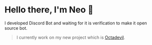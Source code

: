 # Hello there, I'm Neo 🧋
I developed Discord Bot and waiting for it is verification to make it open source bot.

> I currently work on my new project which is [Octadevil](https://github.com/NeoAIChan/Octadevil).

